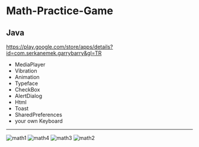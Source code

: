 # Math-Practice-Game

## Java

https://play.google.com/store/apps/details?id=com.serkanemek.garrybarry&gl=TR

* MediaPlayer 
* Vibration 
* Animation
* Typeface
* CheckBox
* AlertDialog
* Html
* Toast
* SharedPreferences
* your own Keyboard


***


![math1](https://user-images.githubusercontent.com/65788306/211122587-29ee1a5c-b1bd-4b61-9a81-e8b82c8a1ba1.jpg)
![math4](https://user-images.githubusercontent.com/65788306/211122606-377df85c-a2e1-44a7-96df-924b2c4ebbb2.jpg)
![math3](https://user-images.githubusercontent.com/65788306/211122617-4fb7c3de-51cd-49b7-b359-92dc6592e459.jpg)
![math2](https://user-images.githubusercontent.com/65788306/211122625-5354c6f1-8994-4fc4-b72e-363e01a224be.jpg)

